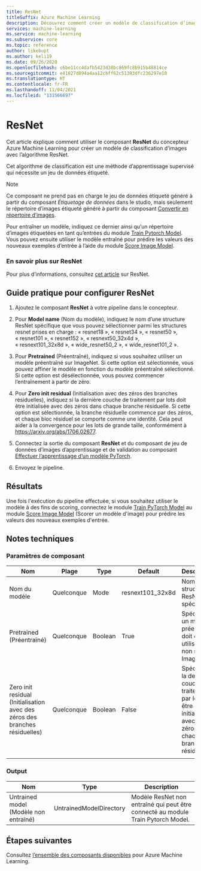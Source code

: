 ```yaml
---
title: ResNet
titleSuffix: Azure Machine Learning
description: Découvrez comment créer un modèle de classification d’images dans le concepteur Azure Machine Learning à l’aide de l’algorithme ResNet.
services: machine-learning
ms.service: machine-learning
ms.subservice: core
ms.topic: reference
author: likebupt
ms.author: keli19
ms.date: 09/26/2020
ms.openlocfilehash: c6be11cc4dafb5423d38bc869fc8b915b48814ce
ms.sourcegitcommit: e41827d894a4aa12cbff62c51393dfc236297e10
ms.translationtype: HT
ms.contentlocale: fr-FR
ms.lasthandoff: 11/04/2021
ms.locfileid: "131566697"
---
```

# <a name="resnet"></a>ResNet

Cet article explique comment utiliser le composant **ResNet** du concepteur Azure Machine Learning pour créer un modèle de classification d’images avec l’algorithme ResNet.  

Cet algorithme de classification est une méthode d’apprentissage supervisé qui nécessite un jeu de données étiqueté. 
> [!NOTE]
> Ce composant ne prend pas en charge le jeu de données étiqueté généré à partir du composant *Étiquetage de données* dans le studio, mais seulement le répertoire d’images étiqueté généré à partir du composant [Convertir en répertoire d’images](convert-to-image-directory.md). 

Pour entraîner un modèle, indiquez ce dernier ainsi qu’un répertoire d’images étiquetées en tant qu’entrées du module [Train Pytorch Model](train-pytorch-model.md). Vous pouvez ensuite utiliser le modèle entraîné pour prédire les valeurs des nouveaux exemples d’entrée à l’aide du module [Score Image Model](score-image-model.md).

### <a name="more-about-resnet"></a>En savoir plus sur ResNet

Pour plus d’informations, consultez [cet article](https://pytorch.org/vision/stable/models.html#torchvision.models.resnext101_32x8d) sur ResNet.

## <a name="how-to-configure-resnet"></a>Guide pratique pour configurer ResNet

1.  Ajoutez le composant **ResNet** à votre pipeline dans le concepteur.  

2.  Pour **Model name** (Nom du modèle), indiquez le nom d’une structure ResNet spécifique que vous pouvez sélectionner parmi les structures resnet prises en charge : « resnet18 », « resnet34 », « resnet50 », « resnet101 », « resnet152 », « resnext50\_32x4d », « resnext101\_32x8d », « wide_resnet50\_2 », « wide_resnet101\_2 ».

3.  Pour **Pretrained** (Préentraîné), indiquez si vous souhaitez utiliser un modèle préentraîné sur ImageNet. Si cette option est sélectionnée, vous pouvez affiner le modèle en fonction du modèle préentraîné sélectionné. Si cette option est désélectionnée, vous pouvez commencer l’entraînement à partir de zéro.

4.  Pour **Zero init residual** (Initialisation avec des zéros des branches résiduelles), indiquez si la dernière couche de traitement par lots doit être initialisée avec des zéros dans chaque branche résiduelle. Si cette option est sélectionnée, la branche résiduelle commence par des zéros, et chaque bloc résiduel se comporte comme une identité. Cela peut aider à la convergence pour les lots de grande taille, conformément à https://arxiv.org/abs/1706.02677.

5.  Connectez la sortie du composant **ResNet** et du composant de jeu de données d’images d’apprentissage et de validation au composant [Effectuer l’apprentissage d’un modèle PyTorch](train-pytorch-model.md). 

6.  Envoyez le pipeline.

## <a name="results"></a>Résultats

Une fois l'exécution du pipeline effectuée, si vous souhaitez utiliser le modèle à des fins de scoring, connectez le module [Train PyTorch Model](train-pytorch-model.md) au module [Score Image Model](score-image-model.md) (Scorer un modèle d'image) pour prédire les valeurs des nouveaux exemples d'entrée.

## <a name="technical-notes"></a>Notes techniques  

###  <a name="component-parameters"></a>Paramètres de composant  

| Nom       | Plage | Type    | Default           | Description                              |
| ---------- | ----- | ------- | ----------------- | ---------------------------------------- |
| Nom du modèle | Quelconque   | Mode    | resnext101\_32x8d | Nom d’une structure ResNet spécifique       |
| Pretrained (Préentraîné) | Quelconque   | Boolean | True              | Spécifie si un modèle préentraîné doit être utilisé ou non sur ImageNet |
| Zero init residual (Initialisation avec des zéros des branches résiduelles) | Quelconque | Boolean | False | Spécifie si la dernière couche de traitement par lots doit être initialisée avec des zéros dans chaque branche résiduelle |
|            |       |         |                   |                                          |

###  <a name="output"></a>Output  

| Nom            | Type                    | Description                              |
| --------------- | ----------------------- | ---------------------------------------- |
| Untrained model (Modèle non entraîné) | UntrainedModelDirectory | Modèle ResNet non entraîné qui peut être connecté au module Train Pytorch Model. |

## <a name="next-steps"></a>Étapes suivantes

Consultez [l’ensemble des composants disponibles](component-reference.md) pour Azure Machine Learning. 
